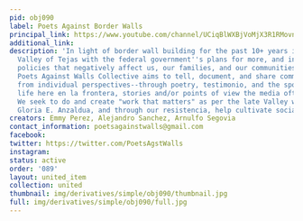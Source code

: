 ```yaml
---
pid: obj090
label: Poets Against Border Walls
principal_link: https://www.youtube.com/channel/UCiqBlWXBjVoMjX3R1RMovng
additional_link: 
description: 'In light of border wall building for the past 10+ years in the Rio Grande
  Valley of Tejas with the federal government''s plans for more, and in light of additional
  policies that negatively affect us, our families, and our communities, Resistencia:
  Poets Against Walls Collective aims to tell, document, and share communal stories
  from individual perspectives--through poetry, testimonio, and the spoken word--about
  life here en la frontera, stories and/or points of view the media often misses.
  We seek to do and create "work that matters" as per the late Valley writer and visionary
  Gloria E. Anzaldua, and through our resistencia, help cultivate social change.'
creators: Emmy Perez, Alejandro Sanchez, Arnulfo Segovia
contact_information: poetsagainstwalls@gmail.com
facebook: 
twitter: https://twitter.com/PoetsAgstWalls
instagram: 
status: active
order: '089'
layout: united_item
collection: united
thumbnail: img/derivatives/simple/obj090/thumbnail.jpg
full: img/derivatives/simple/obj090/full.jpg
---
```

